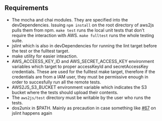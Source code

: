 ## Requirements

 * The mocha and chai modules. They are specified into the devDependencies. Issuing `npm install` on the root directory of aws2js pulls them from npm. `make test` runs the local unit tests that don't require the interaction with AWS. `make fulltest` runs the whole testing suite.
 * jslint which is also in devDependencies for running the lint target before the test or the fulltest target.
 * make utility for easier inteaction.
 * AWS_ACCEESS_KEY_ID and AWS_SECRET_ACCESS_KEY environment variables which target to proper accessKeyId and secretAccessKey credentials. These are used for the fulltest make target, therefore if the credentials are from a IAM user, they must be permissive enough in order to succesfully run all the remote tests.
 * AWS2JS_S3_BUCKET environment variable which indicates the S3 bucket where the tests should upload their contents.
 * The `aws2js/test` directory must be writable by the user who runs the tests.
 * dos2unix in $PATH. Mainly as precaution in case something like [#67](https://github.com/reid/node-jslint/issues/67) on jslint happens again
